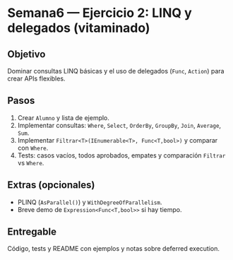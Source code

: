 # Semana6 — Ejercicio 2: LINQ y delegados (vitaminado)

## Objetivo
Dominar consultas LINQ básicas y el uso de delegados (`Func`, `Action`) para crear APIs flexibles.

## Pasos
1. Crear `Alumno` y lista de ejemplo.  
2. Implementar consultas: `Where`, `Select`, `OrderBy`, `GroupBy`, `Join`, `Average`, `Sum`.  
3. Implementar `Filtrar<T>(IEnumerable<T>, Func<T,bool>)` y comparar con `Where`.  
4. Tests: casos vacíos, todos aprobados, empates y comparación `Filtrar` vs `Where`.

## Extras (opcionales)
- PLINQ (`AsParallel()`) y `WithDegreeOfParallelism`.  
- Breve demo de `Expression<Func<T,bool>>` si hay tiempo.

## Entregable
Código, tests y README con ejemplos y notas sobre deferred execution.
